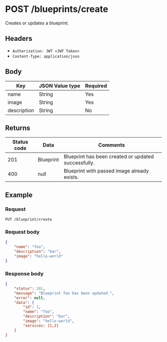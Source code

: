# POST /blueprints/create
Creates or updates a blueprint.

## Headers
* `Authorization: JWT <JWT Token>`
* `Content-Type: application/json`

## Body
Key | JSON Value type | Required
---|---|---
name|String|Yes
image|String|Yes
description|String|No

## Returns
Status code | Data | Comments 
---|---|---
201|Blueprint|Blueprint has been created or updated successfully.
400|null|Blueprint with passed image already exists.

## Example
### Request
`PUT /blueprint/create`
### Request body
```json
{
    "name": "foo",
    "description": "bar",
    "image": "hello-world"
}
```
### Response body
```json
{
    "status": 201,
    "message": "Blueprint foo has been updated.",
    "error": null,
    "data": {
        "id": 1,
        "name": "foo",
        "description": "bar",
        "image": "hello-world",
        "services: [1,2]
    }
}
```